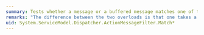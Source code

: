 ```yaml
---
summary: Tests whether a message or a buffered message matches one of the actions configured for the filter.
remarks: "The difference between the two overloads is that one takes a <xref:System.ServiceModel.Channels.Message> parameter and cannot examine the message body; the other takes a <xref:System.ServiceModel.Channels.MessageBuffer> parameter and can examine any part of the message.  Because an action filter does not examine the body, these methods are equivalent.  \n  \n If you must check the message against multiple <xref:System.ServiceModel.Dispatcher.ActionMessageFilter> objects, put the filters into an <xref:System.ServiceModel.Dispatcher.IMessageFilterTable%601> and then use the matching functionality provided by the table."
uid: System.ServiceModel.Dispatcher.ActionMessageFilter.Match*
---
```

